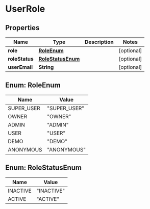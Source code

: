 # UserRole

## Properties
| Name           | Type                                  | Description | Notes      |
| -------------- | ------------------------------------- | ----------- | ---------- |
| **role**       | [**RoleEnum**](#RoleEnum)             |             | [optional] |
| **roleStatus** | [**RoleStatusEnum**](#RoleStatusEnum) |             | [optional] |
| **userEmail**  | **String**                            |             | [optional] |

<a name="RoleEnum"></a>
## Enum: RoleEnum
| Name       | Value                  |
| ---------- | ---------------------- |
| SUPER_USER | &quot;SUPER_USER&quot; |
| OWNER      | &quot;OWNER&quot;      |
| ADMIN      | &quot;ADMIN&quot;      |
| USER       | &quot;USER&quot;       |
| DEMO       | &quot;DEMO&quot;       |
| ANONYMOUS  | &quot;ANONYMOUS&quot;  |

<a name="RoleStatusEnum"></a>
## Enum: RoleStatusEnum
| Name     | Value                |
| -------- | -------------------- |
| INACTIVE | &quot;INACTIVE&quot; |
| ACTIVE   | &quot;ACTIVE&quot;   |
